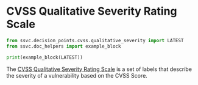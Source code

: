 # CVSS Qualitative Severity Rating Scale

```python exec="true" idprefix=""
from ssvc.decision_points.cvss.qualitative_severity import LATEST
from ssvc.doc_helpers import example_block

print(example_block(LATEST))
```

The [CVSS Qualitative Severity Rating Scale](https://www.first.org/cvss/v4.0/specification-document#Qualitative-Severity-Rating-Scale)
is a set of labels that describe the severity of a vulnerability based on the 
CVSS Score.
